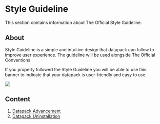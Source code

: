 # Style Guideline

This section contains information about The Official Style Guideline.

## About

Style Guideline is a simple and intuitive design that datapack can follow to improve user experience. The guideline will be used alongside The Official Conventions.

If you properly followed the Style Guideline you will be able to use this banner to indicate that your datapack is user-friendly and easy to use.

![](https://i.imgur.com/ltLPoQp.png)

## Content

1. [Datapack Advancement](./style_datapack_advancement.md)
2. [Datapack Uninstallation](./style_uninstallation.md)
